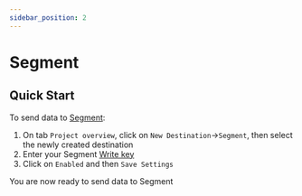 ```yaml
---
sidebar_position: 2
---
```


# Segment

## Quick Start

To send data to [Segment](https://segment.com/):

1. On tab `Project overview`, click on `New Destination`->`Segment`, then select the newly created destination
2. Enter your Segment [Write key](https://segment.com/docs/connections/find-writekey/)
3. Click on `Enabled` and then `Save Settings`

You are now ready to send data to Segment
